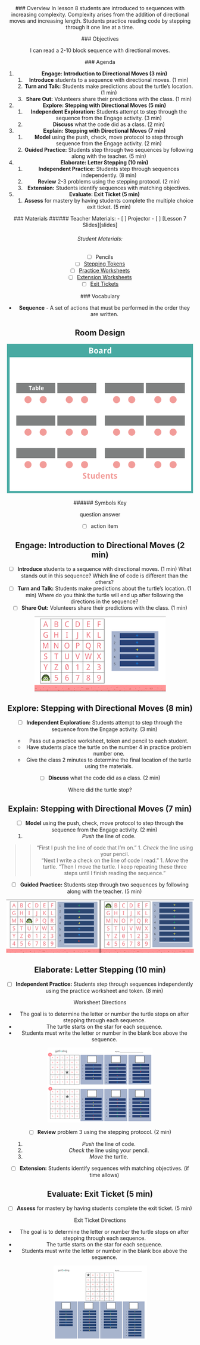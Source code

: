 <header class='header' title='Lesson 7' subtitle='Directional Moves'/>

<notable>
<iconp src='/icons/activity.png'>### Overview</iconp>
In lesson 8 students are introduced to sequences with increasing complexity. Complexity arises from the addition of directional moves and increasing length. Students practice reading code by stepping through it one line at a time.


<iconp src='/icons/objectives.png'>### Objectives</iconp>

I can read a 2-10 block sequence with directional moves.

<iconp src='/icons/agenda.png'>### Agenda</iconp>

1. **Engage: Introduction to Directional Moves (3 min)**
	1. **Introduce** students to a sequence with directional moves. (1 min)
	1. **Turn and Talk:** Students make predictions about the turtle’s location. (1 min)
	1. **Share Out:** Volunteers share their predictions with the class. (1 min)
1. **Explore: Stepping  with Directional Moves (5 min)**
	1. **Independent Exploration:** Students attempt to step through the sequence from the Engage activity. (3 min)
	1. **Discuss** what the code did as a class. (2 min)
1. **Explain: Stepping with Directional Moves (7 min)**
	1. **Model** using the push, check, move protocol to step through sequence from the Engage activity. (2 min)
	1. **Guided Practice:** Students step through two sequences by following along with the teacher. (5 min)
1. **Elaborate: Letter Stepping (10 min)**
	1. **Independent Practice:** Students step through sequences independently. (8 min)
	1. **Review** 2-3 problems using the stepping protocol. (2 min)
	1. **Extension:** Students identify sequences with matching objectives.
1. **Evaluate: Exit Ticket (5 min)**
	1. **Assess** for mastery by having students complete the multiple choice exit ticket. (5 min)

<note>
<iconp src='/icons/materials.png'>### Materials</iconp>
###### Teacher Materials:
- [ ] Projector
- [ ] [Lesson 7 Slides][slides]

###### Student Materials:
- [ ] Pencils
- [ ] [Stepping Tokens][token]
- [ ] [Practice Worksheets][prac-worksheet]
- [ ] [Extension Worksheets][ext-worksheet]
- [ ] [Exit Tickets][exit-ticket]

<iconp src='/icons/vocab.png'>### Vocabulary</iconp>

- **Sequence** - A set of actions that must be performed in the order they are written.

</note>

<pagebreak/>

## Room Design

![room](./images/layout-tables.png)

<note borderLeft='2px solid green' mt='2em'>
###### Symbols Key

<iconp ml='1.65em' type='question'>question</iconp>
<iconp ml='1.65em' type='answer'>answer</iconp>
- [ ] action item
</note>

<pagebreak/>

## Engage: Introduction to Directional Moves (2 min)

- [ ] **Introduce** students to a sequence with directional moves. (1 min)
<iconp type='question'>What stands out in this sequence?</iconp>
<iconp type='question'>Which line of code is different than the others?</iconp>
- [ ] **Turn and Talk:** Students make predictions about the turtle’s location. (1 min)
<iconp type='question'>Where do you think the turtle will end up after following the directions in the sequence?</iconp>
- [ ] **Share Out:** Volunteers share their predictions with the class. (1 min)

![engage](./images/engage.png)

## Explore: Stepping with Directional Moves (8 min)

- [ ] **Independent Exploration:** Students attempt to step through the sequence from the Engage activity. (3 min)
	- Pass out a practice worksheet, token and pencil to each student.
	- Have students place the turtle on the number 4 in practice problem number one.
	- Give the class 2 minutes to determine the final location of the turtle using the materials.

- [ ] **Discuss** what the code did as a class. (2 min)

<iconp type='question'>Where did the turtle stop?</iconp>


## Explain: Stepping with Directional Moves (7 min)
- [ ] **Model** using the push, check, move protocol to step through the sequence from the Engage activity. (2 min)
	1. *Push* the line of code.
> > “First I push the line of code that I’m on.”
	1. *Check* the line using your pencil.  
> > “Next I write a check on the line of code I read.”
	1. *Move* the turtle.
> > “Then I move the turtle. I keep repeating these three steps until I finish reading the sequence.”
- [ ] **Guided Practice:** Students step through two sequences by following along with the teacher. (5 min)

![explain](./images/explain.png)

## Elaborate: Letter Stepping (10 min)

- [ ] **Independent Practice:** Students step through sequences independently using the practice worksheet and token. (8 min)

Worksheet Directions
- The goal is to determine the letter or number the turtle stops on after stepping through each sequence.
- The turtle starts on the star for each sequence.
- Students must write the letter or number in the blank box above the sequence.

![elaborate](./images/elaborate.png)

- [ ] **Review** problem 3 using the stepping protocol. (2 min)
	1. *Push* the line of code.
	2. *Check* the line using your pencil.  
	3. *Move* the turtle.

- [ ] **Extension:** Students identify sequences with matching objectives. (if time allows)

## Evaluate: Exit Ticket (5 min)
- [ ] **Assess** for mastery by having students complete the exit ticket. (5 min)

Exit Ticket Directions
- The goal is to determine the letter or number the turtle stops on after stepping through each sequence.
- The turtle starts on the star for each sequence.
- Students must write the letter or number in the blank box above the sequence.

![evaluate](./images/evaluate.png)

</notable>

[slides]: https://docs.google.com/presentation/d/1W-ehnZViCMxEJnQFkLCtYbKpLUmcZkpdNC4pOARmUjo/edit
[token]: https://drive.google.com/file/d/0B48_2vIyABiobmRPbGJMN2s2VUU/view
[prac-worksheet]: https://drive.google.com/file/d/0B48_2vIyABiobWF2QWYxVW95akk/view
[ext-worksheet]: https://drive.google.com/file/d/0B48_2vIyABiodEkxMHp0QjhFUE0/view
[exit-ticket]: https://drive.google.com/file/d/0B48_2vIyABioM1VJTGxnZmJ0T3c/view